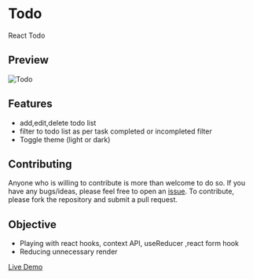 # Todo

React Todo 

## Preview
![Todo](https://github.com/Samir984/react_Todo/assets/106372023/083b43c4-11d6-4db0-8889-1503ba5543a5)


## Features

- add,edit,delete todo list
- filter to todo list as per task completed or incompleted filter
- Toggle theme (light or dark)

## Contributing

Anyone who is willing to contribute is more than welcome to do so. If you have any bugs/ideas, please feel free to open an [issue](https://github.com/Samir984/react_Todo/issues). To contribute, please fork the repository and submit a pull request.

## Objective

- Playing with react hooks, context API, useReducer ,react form hook
- Reducing unnecessary render


[Live Demo](https://react-todo12e.netlify.app/)
